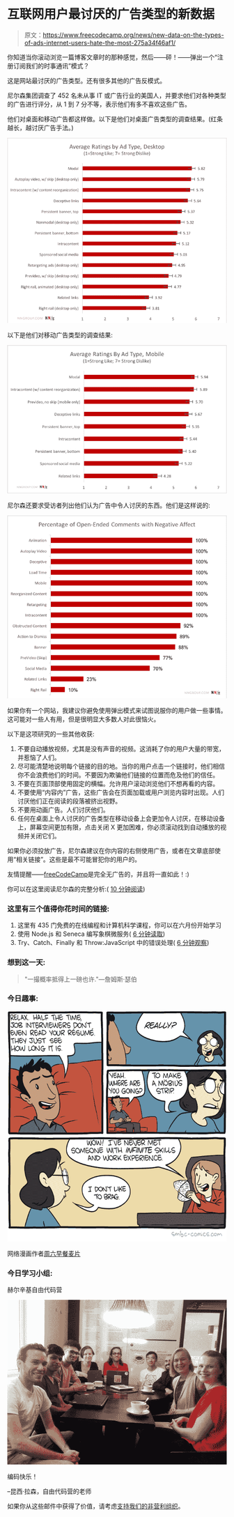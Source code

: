 # 互联网用户最讨厌的广告类型的新数据

> 原文：<https://www.freecodecamp.org/news/new-data-on-the-types-of-ads-internet-users-hate-the-most-275a34f46af1/>

你知道当你滚动浏览一篇博客文章时的那种感觉，然后——砰！——弹出一个“注册订阅我们的时事通讯”模式？

这是网站最讨厌的广告类型。还有很多其他的广告反模式。

尼尔森集团调查了 452 名未从事 IT 或广告行业的美国人，并要求他们对各种类型的广告进行评分，从 1 到 7 分不等，表示他们有多不喜欢这些广告。

他们对桌面和移动广告都这样做。以下是他们对桌面广告类型的调查结果。(红条越长，越讨厌广告手法。)

![tXAUO3oZsHFfoXFAyr1ladQY724utBnAy86z](img/a0959a88d6e5c314b75abd133ff8f331.png)

以下是他们对移动广告类型的调查结果:

![sJCfRdgVGPJvFSwMJRieaO3BNQ6wAuJzwc8D](img/7ca1dfeca3b9e7f3af46d125590004a0.png)

尼尔森还要求受访者列出他们认为广告中令人讨厌的东西。他们是这样说的:

![l-W3J6KhMKh1UcWn8j7ecvD2Q9HdLEl8qWyp](img/1a703baa233429f56629b193f42d9e82.png)

如果你有一个网站，我建议你避免使用弹出模式来试图说服你的用户做一些事情。这可能对一些人有用，但是很明显大多数人对此很恼火。

以下是这项研究的一些其他收获:

1.  不要自动播放视频，尤其是没有声音的视频。这消耗了你的用户大量的带宽，并惹恼了人们。
2.  尽可能清楚地说明每个链接的目的地。当你的用户点击一个链接时，他们相信你不会浪费他们的时间。不要因为欺骗他们链接的位置而危及他们的信任。
3.  不要在页面顶部使用固定的横幅。允许用户滚动浏览他们不想再看的内容。
4.  不要使用“内容内”广告，这些广告会在页面加载或用户浏览内容时出现。人们讨厌他们正在阅读的段落被挤出视野。
5.  不要用动画广告。人们讨厌他们。
6.  任何在桌面上令人讨厌的广告类型在移动设备上会更加令人讨厌，在移动设备上，屏幕空间更加有限，点击关闭 X 更加困难，你必须滚动找到自动播放的视频并关闭它们。

如果你必须投放广告，尼尔森建议在你内容的右侧使用广告，或者在文章底部使用“相关链接”。这些是最不可能冒犯你的用户的。

友情提醒——[freeCodeCamp](https://www.freecodecamp.com)是完全无广告的，并且将一直如此！:)

你可以在这里阅读尼尔森的完整分析:( [10 分钟阅读](https://fcc.im/2qZ5YHP))

### 这里有三个值得你花时间的链接:

1.  这里有 435 门免费的在线编程和计算机科学课程，你可以在六月份开始学习
2.  使用 Node.js 和 Seneca 编写象棋微服务( [6 分钟读取](https://fcc.im/2qZlxPT))
3.  Try、Catch、Finally 和 Throw:JavaScript 中的错误处理( [6 分钟观察](https://fcc.im/2qYIena))

### 想到这一天:

> "一撮概率抵得上一磅也许."—詹姆斯·瑟伯

### 今日趣事:

![xjuc7LC-CJW9HH28hC52Puk-T2ZHUEnW9jgl](img/957a289110f6edbb656ee8cc8dfdfff5.png)

网络漫画作者[周六早餐麦片](https://fcc.im/2r0zJ66)

### 今日学习小组:

赫尔辛基自由代码营

![t7EHTAw-W7Kp8lmprWKwj6HTeob8V2lzVYQp](img/5b6aaa7bda912f615c03ab7ae03dc543.png)

编码快乐！

–昆西·拉森，自由代码营的老师

如果你从这些邮件中获得了价值，请考虑[支持我们的非营利组织](http://bit.ly/donate-to-fcc)。